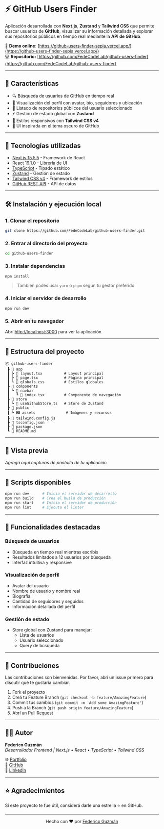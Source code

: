 # ⚡ GitHub Users Finder

Aplicación desarrollada con **Next.js**, **Zustand** y **Tailwind CSS** que permite buscar usuarios de **GitHub**, visualizar su información detallada y explorar sus repositorios públicos en tiempo real mediante la **API de GitHub**.

🔗 **Demo online:** [https://github-users-finder-sepia.vercel.app/](https://github-users-finder-sepia.vercel.app/)  
💻 **Repositorio:** [https://github.com/FedeCodeLab/github-users-finder](https://github.com/FedeCodeLab/github-users-finder)

---

## 🚀 Características

- 🔍 Búsqueda de usuarios de GitHub en tiempo real
- 👤 Visualización del perfil con avatar, bio, seguidores y ubicación
- 📂 Listado de repositorios públicos del usuario seleccionado
- ⚡ Gestión de estado global con **Zustand**
- 🎨 Estilos responsivos con **Tailwind CSS v4**
- 🌙 UI inspirada en el tema oscuro de GitHub

---

## 🧩 Tecnologías utilizadas

- [Next.js 15.5.5](https://nextjs.org/) - Framework de React
- [React 19.1.0](https://react.dev/) - Librería de UI
- [TypeScript](https://www.typescriptlang.org/) - Tipado estático
- [Zustand](https://github.com/pmndrs/zustand) - Gestión de estado
- [Tailwind CSS v4](https://tailwindcss.com/) - Framework de estilos
- [GitHub REST API](https://docs.github.com/en/rest) - API de datos

---

## 🛠️ Instalación y ejecución local

### 1. Clonar el repositorio
```bash
git clone https://github.com/FedeCodeLab/github-users-finder.git
```

### 2. Entrar al directorio del proyecto
```bash
cd github-users-finder
```

### 3. Instalar dependencias
```bash
npm install
```

> También podés usar `yarn` o `pnpm` según tu gestor preferido.

### 4. Iniciar el servidor de desarrollo
```bash
npm run dev
```

### 5. Abrir en tu navegador

Abrí [http://localhost:3000](http://localhost:3000) para ver la aplicación.

---

## 🧠 Estructura del proyecto
```
📦 github-users-finder
 ┣ 📂 app
 ┃ ┣ 📜 layout.tsx          # Layout principal
 ┃ ┣ 📜 page.tsx            # Página principal
 ┃ ┗ 📜 globals.css         # Estilos globales
 ┣ 📂 components
 ┃ ┗ 📂 navbar
 ┃   ┗ 📜 index.tsx         # Componente de navegación
 ┣ 📂 store
 ┃ ┗ 📜 useGithubStore.ts   # Store de Zustand
 ┣ 📂 public
 ┃ ┗ 🖼️ assets              # Imágenes y recursos
 ┣ 📜 tailwind.config.js
 ┣ 📜 tsconfig.json
 ┣ 📜 package.json
 ┗ 📜 README.md
```

---

## 📸 Vista previa

_Agregá aquí capturas de pantalla de tu aplicación_

---

## 🔧 Scripts disponibles
```bash
npm run dev      # Inicia el servidor de desarrollo
npm run build    # Crea el build de producción
npm run start    # Inicia el servidor de producción
npm run lint     # Ejecuta el linter
```

---

## 🌟 Funcionalidades destacadas

### Búsqueda de usuarios
- Búsqueda en tiempo real mientras escribís
- Resultados limitados a 12 usuarios por búsqueda
- Interfaz intuitiva y responsive

### Visualización de perfil
- Avatar del usuario
- Nombre de usuario y nombre real
- Biografía
- Cantidad de seguidores y seguidos
- Información detallada del perfil

### Gestión de estado
- Store global con Zustand para manejar:
  - Lista de usuarios
  - Usuario seleccionado
  - Query de búsqueda

---

## 🤝 Contribuciones

Las contribuciones son bienvenidas. Por favor, abrí un issue primero para discutir qué te gustaría cambiar.

1. Fork el proyecto
2. Creá tu Feature Branch (`git checkout -b feature/AmazingFeature`)
3. Commit tus cambios (`git commit -m 'Add some AmazingFeature'`)
4. Push a la Branch (`git push origin feature/AmazingFeature`)
5. Abrí un Pull Request

---

## 🧑‍💻 Autor

**Federico Guzmán**  
_Desarrollador Frontend | Next.js • React • TypeScript • Tailwind CSS_

🌐 [Portfolio](https://tu-portfolio.com)  
🐙 [GitHub](https://github.com/FedeCodeLab)  
💼 [LinkedIn](https://linkedin.com/in/tu-perfil)

---

## ⭐ Agradecimientos

Si este proyecto te fue útil, considerá darle una estrella ⭐ en GitHub.

---

<div align="center">
  Hecho con ❤️ por <a href="https://github.com/FedeCodeLab">Federico Guzmán</a>
</div>
